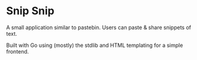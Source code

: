 # Snip Snip

A small application similar to pastebin.
Users can paste & share snippets of text.

Built with Go using (mostly) the stdlib and HTML templating for a simple frontend.
